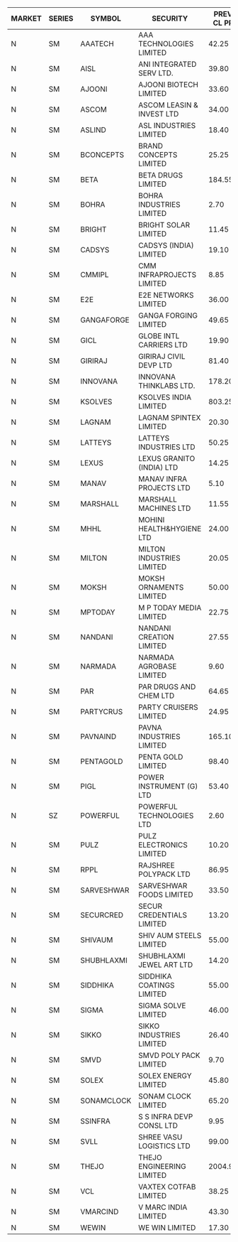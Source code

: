 


| MARKET | SERIES | SYMBOL | SECURITY | PREV CL PR | OPEN PRICE | HIGH PRICE | LOW PRICE | CLOSE PRICE | NET TRDVAL | NET TRDQTY | CORP IND | HI 52 WK | LO 52 WK |
| ----- | ----- | ----- | ----- | ----- | ----- | ----- | ----- | ----- | ----- | ----- | ----- | ----- | ----- |
| N | SM | AAATECH | AAA TECHNOLOGIES LIMITED | 42.25 | 42.10 | 42.40 | 42.10 | 42.40 | 380700.00 | 9000 |  | 51.00 | 42.00 |
| N | SM | AISL | ANI INTEGRATED SERV LTD. | 39.80 | 39.85 | 39.85 | 38.65 | 39.60 | 851100.00 | 21600 |  | 41.40 | 14.30 |
| N | SM | AJOONI | AJOONI BIOTECH LIMITED | 33.60 | 34.00 | 34.45 | 33.15 | 34.20 | 3733626.60 | 111100 |  | 36.50 | 6.35 |
| N | SM | ASCOM | ASCOM LEASIN & INVEST LTD | 34.00 | 31.90 | 34.00 | 31.90 | 34.00 | 263600.00 | 8000 |  | 46.50 | 30.00 |
| N | SM | ASLIND | ASL INDUSTRIES LIMITED | 18.40 | 19.25 | 19.25 | 19.25 | 19.25 | 77000.00 | 4000 |  | 19.25 | 4.75 |
| N | SM | BCONCEPTS | BRAND CONCEPTS LIMITED | 25.25 | 25.25 | 25.25 | 25.25 | 25.25 | 75750.00 | 3000 |  | 32.05 | 13.70 |
| N | SM | BETA | BETA DRUGS LIMITED | 184.55 | 193.75 | 193.75 | 193.75 | 193.75 | 1240000.00 | 6400 |  | 193.75 | 43.30 |
| N | SM | BOHRA | BOHRA INDUSTRIES LIMITED | 2.70 | 2.80 | 2.80 | 2.80 | 2.80 | 39200.00 | 14000 |  | 2.80 | .65 |
| N | SM | BRIGHT | BRIGHT SOLAR LIMITED | 11.45 | 11.45 | 11.45 | 11.45 | 11.45 | 34350.00 | 3000 |  | 15.55 | 4.70 |
| N | SM | CADSYS | CADSYS (INDIA) LIMITED | 19.10 | 20.05 | 20.05 | 20.05 | 20.05 | 240600.00 | 12000 |  | 26.70 | 17.90 |
| N | SM | CMMIPL | CMM INFRAPROJECTS LIMITED | 8.85 | 9.25 | 9.25 | 9.25 | 9.25 | 83250.00 | 9000 |  | 9.25 | 2.25 |
| N | SM | E2E | E2E NETWORKS LIMITED | 36.00 | 36.50 | 36.50 | 36.50 | 36.50 | 73000.00 | 2000 |  | 61.30 | 14.60 |
| N | SM | GANGAFORGE | GANGA FORGING LIMITED | 49.65 | 49.25 | 51.45 | 49.25 | 51.30 | 2828000.00 | 56000 |  | 51.45 | 9.50 |
| N | SM | GICL | GLOBE INTL CARRIERS LTD | 19.90 | 20.85 | 20.85 | 20.85 | 20.85 | 156375.00 | 7500 |  | 23.80 | 16.90 |
| N | SM | GIRIRAJ | GIRIRAJ CIVIL DEVP LTD | 81.40 | 80.00 | 80.00 | 77.35 | 77.35 | 188820.00 | 2400 |  | 93.50 | 41.10 |
| N | SM | INNOVANA | INNOVANA THINKLABS LTD. | 178.20 | 181.70 | 187.10 | 181.70 | 187.10 | 5022900.00 | 27000 |  | 187.10 | 70.25 |
| N | SM | KSOLVES | KSOLVES INDIA LIMITED | 803.25 | 843.40 | 843.40 | 843.40 | 843.40 | 7084560.00 | 8400 |  | 843.40 | 102.05 |
| N | SM | LAGNAM | LAGNAM SPINTEX LIMITED | 20.30 | 21.30 | 21.30 | 20.20 | 20.75 | 506250.00 | 24000 |  | 21.30 | 6.60 |
| N | SM | LATTEYS | LATTEYS INDUSTRIES LTD | 50.25 | 48.90 | 48.90 | 47.75 | 47.85 | 289000.00 | 6000 |  | 67.90 | 38.15 |
| N | SM | LEXUS | LEXUS GRANITO (INDIA) LTD | 14.25 | 14.95 | 14.95 | 14.95 | 14.95 | 14950.00 | 1000 |  | 22.50 | 5.20 |
| N | SM | MANAV | MANAV INFRA PROJECTS LTD | 5.10 | 5.10 | 5.10 | 5.00 | 5.00 | 60800.00 | 12000 |  | 5.30 | 4.20 |
| N | SM | MARSHALL | MARSHALL MACHINES LTD | 11.55 | 11.55 | 11.55 | 11.55 | 11.55 | 34650.00 | 3000 |  | 15.50 | 4.85 |
| N | SM | MHHL | MOHINI HEALTH&HYGIENE LTD | 24.00 | 24.00 | 24.00 | 24.00 | 24.00 | 72000.00 | 3000 |  | 26.70 | 11.80 |
| N | SM | MILTON | MILTON INDUSTRIES LIMITED | 20.05 | 21.05 | 21.05 | 21.05 | 21.05 | 92620.00 | 4400 |  | 21.05 | 7.00 |
| N | SM | MOKSH | MOKSH ORNAMENTS LIMITED | 50.00 | 50.00 | 50.00 | 50.00 | 50.00 | 150000.00 | 3000 |  | 50.80 | 21.00 |
| N | SM | MPTODAY | M P TODAY MEDIA LIMITED | 22.75 | 23.85 | 23.85 | 22.50 | 23.80 | 283400.00 | 12000 |  | 23.85 | 9.70 |
| N | SM | NANDANI | NANDANI CREATION LIMITED | 27.55 | 28.90 | 28.90 | 28.90 | 28.90 | 289000.00 | 10000 |  | 28.90 | 7.65 |
| N | SM | NARMADA | NARMADA AGROBASE LIMITED | 9.60 | 9.60 | 9.60 | 9.60 | 9.60 | 69120.00 | 7200 |  | 16.70 | 9.60 |
| N | SM | PAR | PAR DRUGS AND CHEM LTD | 64.65 | 67.85 | 67.85 | 67.85 | 67.85 | 542800.00 | 8000 |  | 136.50 | 33.00 |
| N | SM | PARTYCRUS | PARTY CRUISERS LIMITED | 24.95 | 24.00 | 24.00 | 23.75 | 23.75 | 190500.00 | 8000 |  | 39.90 | 16.55 |
| N | SM | PAVNAIND | PAVNA INDUSTRIES LIMITED | 165.10 | 165.10 | 165.10 | 165.10 | 165.10 | 1056640.00 | 6400 |  | 167.00 | 165.05 |
| N | SM | PENTAGOLD | PENTA GOLD LIMITED | 98.40 | 99.75 | 99.75 | 95.00 | 99.75 | 4162500.00 | 42000 |  | 102.00 | 15.40 |
| N | SM | PIGL | POWER INSTRUMENT (G) LTD | 53.40 | 50.75 | 54.00 | 50.75 | 53.00 | 2086800.00 | 40000 |  | 61.75 | 8.90 |
| N | SZ | POWERFUL | POWERFUL TECHNOLOGIES LTD | 2.60 | 2.50 | 2.50 | 2.50 | 2.50 | 45000.00 | 18000 |  | 7.55 | 2.50 |
| N | SM | PULZ | PULZ ELECTRONICS LIMITED | 10.20 | 10.70 | 10.70 | 10.70 | 10.70 | 42800.00 | 4000 |  | 16.65 | 9.70 |
| N | SM | RPPL | RAJSHREE POLYPACK LTD | 86.95 | 91.25 | 91.25 | 91.25 | 91.25 | 91250.00 | 1000 |  | 121.00 | 47.75 |
| N | SM | SARVESHWAR | SARVESHWAR FOODS LIMITED | 33.50 | 35.15 | 35.15 | 35.15 | 35.15 | 449920.00 | 12800 |  | 35.15 | 9.60 |
| N | SM | SECURCRED | SECUR CREDENTIALS LIMITED | 13.20 | 13.20 | 13.80 | 13.20 | 13.80 | 24450.00 | 1800 |  | 24.25 | 12.00 |
| N | SM | SHIVAUM | SHIV AUM STEELS LIMITED | 55.00 | 56.50 | 56.50 | 56.50 | 56.50 | 1017000.00 | 18000 |  | 59.00 | 41.90 |
| N | SM | SHUBHLAXMI | SHUBHLAXMI JEWEL ART LTD | 14.20 | 14.50 | 14.50 | 14.50 | 14.50 | 14500.00 | 1000 |  | 29.90 | 12.05 |
| N | SM | SIDDHIKA | SIDDHIKA COATINGS LIMITED | 55.00 | 54.95 | 56.95 | 52.00 | 55.30 | 663600.00 | 12000 |  | 56.95 | 51.00 |
| N | SM | SIGMA | SIGMA SOLVE LIMITED | 46.00 | 45.95 | 46.50 | 45.95 | 46.50 | 553350.00 | 12000 |  | 53.90 | 33.80 |
| N | SM | SIKKO | SIKKO INDUSTRIES LIMITED | 26.40 | 25.10 | 25.10 | 25.10 | 25.10 | 200800.00 | 8000 |  | 33.80 | 11.60 |
| N | SM | SMVD | SMVD POLY PACK LIMITED | 9.70 | 10.15 | 10.15 | 10.15 | 10.15 | 20300.00 | 2000 |  | 12.00 | 6.45 |
| N | SM | SOLEX | SOLEX ENERGY LIMITED | 45.80 | 47.40 | 47.40 | 47.20 | 47.25 | 378300.00 | 8000 |  | 59.20 | 20.15 |
| N | SM | SONAMCLOCK | SONAM CLOCK LIMITED | 65.20 | 65.25 | 65.25 | 63.25 | 64.95 | 580350.00 | 9000 |  | 65.70 | 37.50 |
| N | SM | SSINFRA | S S INFRA DEVP CONSL LTD | 9.95 | 10.00 | 10.00 | 9.55 | 9.55 | 117300.00 | 12000 |  | 10.20 | 5.65 |
| N | SM | SVLL | SHREE VASU LOGISTICS LTD | 99.00 | 98.00 | 98.00 | 96.00 | 96.00 | 387000.00 | 4000 |  | 104.00 | 76.00 |
| N | SM | THEJO | THEJO ENGINEERING LIMITED | 2004.95 | 1902.00 | 1930.00 | 1902.00 | 1920.00 | 575200.00 | 300 |  | 2255.00 | 354.50 |
| N | SM | VCL | VAXTEX COTFAB LIMITED | 38.25 | 37.00 | 37.00 | 37.00 | 37.00 | 222000.00 | 6000 |  | 44.95 | 17.00 |
| N | SM | VMARCIND | V MARC INDIA LIMITED | 43.30 | 42.50 | 43.40 | 41.00 | 41.50 | 1140450.00 | 27000 |  | 44.80 | 39.05 |
| N | SM | WEWIN | WE WIN LIMITED | 17.30 | 18.15 | 18.15 | 18.15 | 18.15 | 54450.00 | 3000 |  | 60.00 | 13.55 |




